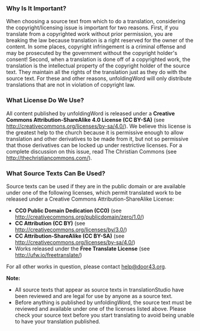 
### Why Is It Important?

When choosing a source text from which to do a translation, considering the copyright/licensing issue is important for two reasons. First, if you translate from a copyrighted work without prior permission, you are breaking the law because translation is a right reserved for the owner of the content. In some places, copyright infringement is a criminal offense and may be prosecuted by the government without the copyright holder's consent! Second, when a translation is done off of a copyrighted work, the translation is the intellectual property of the copyright holder of the source text. They maintain all the rights of the translation just as they do with the source text. For these and other reasons, unfoldingWord will only distribute translations that are not in violation of copyright law.

### What License Do We Use?

All content published by unfoldingWord is released under a **Creative Commons Attribution-ShareAlike 4.0 License (CC BY-SA)** (see http://creativecommons.org/licenses/by-sa/4.0/). We believe this license is the greatest help to the church because it is permissive enough to allow translation and other derivatives to be made from it, but not so permissive that those derivatives can be locked up under restrictive licenses. For a complete discussion on this issue, read The Christian Commons (see http://thechristiancommons.com/). 

### What Source Texts Can Be Used?

Source texts can be used if they are in the public domain or are available under one of the following licenses, which permit translated work to be released under a Creative Commons Attribution-ShareAlike License:

* **CC0 Public Domain Dedication (CC0)** (see http://creativecommons.org/publicdomain/zero/1.0/)
* **CC Attribution (CC BY)** (see http://creativecommons.org/licenses/by/3.0/)
* **CC Attribution-ShareAlike (CC BY-SA)** (see http://creativecommons.org/licenses/by-sa/4.0/)
* Works released under the **Free Translate License** (see http://ufw.io/freetranslate/)

For all other works in question, please contact <help@door43.org>.

**Note:**

* All source texts that appear as source texts in translationStudio have been reviewed and are legal for use by anyone as a source text.
* Before anything is published by unfoldingWord, the source text must be reviewed and available under one of the licenses listed above. Please check your source text before you start translating to avoid being unable to have your translation published.

